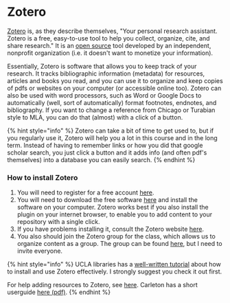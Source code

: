 # Zotero

[Zotero](https://www.zotero.org) is, as they describe themselves, "Your personal research assistant. Zotero is a free, easy-to-use tool to help you collect, organize, cite, and share research." It is an [open source](https://github.com/zotero) tool developed by an independent, nonprofit organization \(i.e. it doesn't want to monetize your information\). 

Essentially, Zotero is software that allows you to keep track of your research. It tracks bibliographic information \(metadata\) for resources, articles and books you read, and you can use it to organize and keep copies of pdfs or websites on your computer \(or accessible online too\). Zotero can also be used with word processors, such as Word or Google Docs to automatically \(well, sort of automatically\) format footnotes, endnotes, and bibliography. If you want to change a reference from Chicago or Turabian style to MLA, you can do that \(almost\) with a click of a button. 

{% hint style="info" %}
Zotero can take a bit of time to get used to, but if you regularly use it, Zotero will help you a lot in this course and in the long term. Instead of having to remember links or how you did that google scholar search, you just click a button and it adds info \(and often pdf's themselves\) into a database you can easily search. 
{% endhint %}

### How to install Zotero

1. You will need to register for a free account [here](https://www.zotero.org/user/register).
2. You will need to download the free software [here](https://www.zotero.org/download/) and install the software on your computer. Zotero works best if you also install the plugin on your internet browser, to enable you to add content to your repository with a single click.
3. If you have problems installing it, consult the Zotero website [here](https://www.zotero.org/support/installation). 
4. You also should join the Zotero group for the class, which allows us to organize content as a group. The group can be found [here](https://www.zotero.org/groups/2483105/medieval_europe_hist2000), but I need to invite everyone.

{% hint style="info" %}
UCLA libraries has a [well-written tutorial](https://uclalibrary.github.io/slides/tutorial-zotero-intro.html#/) about how to install and use Zotero effectively. I strongly suggest you check it out first. 

For help adding resources to Zotero, see [here](https://www.zotero.org/support/getting_stuff_into_your_library). Carleton has a short userguide [here \(pdf\)](https://library.carleton.ca/sites/default/files/help/zotero%20guide.pdf).
{% endhint %}



